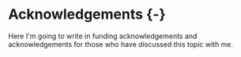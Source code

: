 # Acknowledgements {-}

Here I'm going to write in funding acknowledgements and acknowledgements for those who have discussed this topic with me.
